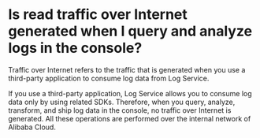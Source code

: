 # Is read traffic over Internet generated when I query and analyze logs in the console?

Traffic over Internet refers to the traffic that is generated when you use a third-party application to consume log data from Log Service.

If you use a third-party application, Log Service allows you to consume log data only by using related SDKs. Therefore, when you query, analyze, transform, and ship log data in the console, no traffic over Internet is generated. All these operations are performed over the internal network of Alibaba Cloud.

